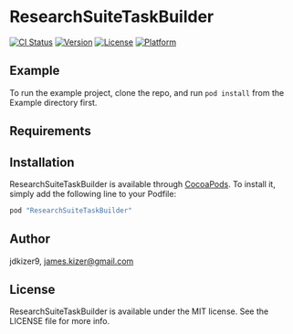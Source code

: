 # ResearchSuiteTaskBuilder

[![CI Status](http://img.shields.io/travis/jdkizer9/ResearchSuiteTaskBuilder.svg?style=flat)](https://travis-ci.org/jdkizer9/ResearchSuiteTaskBuilder)
[![Version](https://img.shields.io/cocoapods/v/ResearchSuiteTaskBuilder.svg?style=flat)](http://cocoapods.org/pods/ResearchSuiteTaskBuilder)
[![License](https://img.shields.io/cocoapods/l/ResearchSuiteTaskBuilder.svg?style=flat)](http://cocoapods.org/pods/ResearchSuiteTaskBuilder)
[![Platform](https://img.shields.io/cocoapods/p/ResearchSuiteTaskBuilder.svg?style=flat)](http://cocoapods.org/pods/ResearchSuiteTaskBuilder)

## Example

To run the example project, clone the repo, and run `pod install` from the Example directory first.

## Requirements

## Installation

ResearchSuiteTaskBuilder is available through [CocoaPods](http://cocoapods.org). To install
it, simply add the following line to your Podfile:

```ruby
pod "ResearchSuiteTaskBuilder"
```

## Author

jdkizer9, james.kizer@gmail.com

## License

ResearchSuiteTaskBuilder is available under the MIT license. See the LICENSE file for more info.
